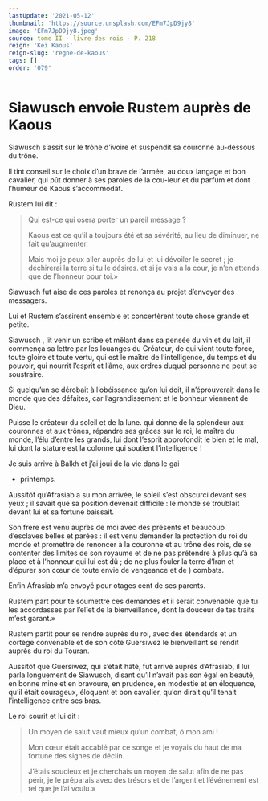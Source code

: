 ```yaml
---
lastUpdate: '2021-05-12'
thumbnail: 'https://source.unsplash.com/EFm7JpD9jy8'
image: 'EFm7JpD9jy8.jpeg'
source: tome II - livre des rois - P. 218
reign: 'Keï Kaous'
reign-slug: 'regne-de-kaous'
tags: []
order: '079'
---
```


# Siawusch envoie Rustem auprès de Kaous

Siawusch s’assit sur le trône d’ivoire et suspendit sa couronne au-dessous du trône.

Il tint conseil sur le choix d’un brave de l’armée, au doux langage et bon cavalier, qui pût donner à ses paroles de la cou-leur et du parfum et dont l’humeur de Kaous s’accommodât.

Rustem lui dit :

> Qui est-ce qui osera porter un pareil message ?
>
> Kaous est ce qu’il a toujours été et sa sévérité, au lieu de diminuer, ne fait qu’augmenter.
>
> Mais moi je peux aller auprès de lui et lui dévoiler le secret ; je déchirerai la terre si tu le désires. et si je vais à la cour, je n’en attends que de l’honneur pour toi.»

Siawusch fut aise de ces paroles et renonça au projet d’envoyer des messagers.

Lui et Rustem s’assirent ensemble et concertèrent toute chose grande et petite.

Siawusch
, lit venir un scribe et mêlant dans sa pensée du vin et du lait, il commença sa lettre par les louanges du Créateur, de qui vient toute force, toute gloire et toute vertu, qui est le maître de l’intelligence, du temps et du pouvoir, qui nourrit l’esprit et l’âme, aux ordres duquel personne ne peut se soustraire.

Si quelqu’un se dérobait à l’obéissance qu’on lui doit, il n’éprouverait dans le monde que des défaites, car l’agrandissement et le bonheur viennent de Dieu.

Puisse le créateur du soleil et de la lune. qui donne de la splendeur aux couronnes et aux trônes, répandre ses grâces sur le roi, le maître du monde, l’élu d’entre les grands, lui dont l’esprit approfondit le bien et le mal, lui dont la stature est la colonne qui soutient l’intelligence !

Je suis arrivé à Balkh et j’ai joui de la vie dans le gai
- printemps.

Aussitôt qu’Afrasiab a su mon arrivée, le soleil s’est obscurci devant ses yeux ; il savait que sa position devenait difficile : le monde se troublait devant lui et sa fortune baissait.

Son frère est venu auprès de moi avec des présents et beaucoup d’esclaves belles et parées : il est venu demander la protection du roi du monde et promettre de renoncer à la couronne et au trône des rois, de se contenter des limites de son royaume et de ne pas prétendre à plus qu’à sa place et à l’honneur qui lui est dû ; de ne plus fouler la terre d’Iran et d’épurer son cœur de toute envie de vengeance et de ) 
 combats.

Enfin Afrasiab m’a envoyé pour otages cent de ses parents.

Rustem part pour te soumettre ces demandes et il serait convenable que tu les accordasses par l’elïet de la bienveillance, dont la douceur de tes traits m’est garant.»

Rustem partit pour se rendre auprès du roi, avec des étendards et un cortège convenable et de son côté Guersiwez le bienveillant se rendit auprès du roi du Touran.

Aussitôt que Guersiwez, qui s’était hâté, fut arrivé auprès d’Afrasiab, il lui parla longuement de Siawusch, disant qu’il n’avait pas son égal en beauté, en bonne mine et en bravoure, en prudence, en modestie et en éloquence, qu’il était courageux, éloquent et bon cavalier, qu’on dirait qu’il tenait l’intelligence entre ses bras.

Le roi sourit et lui dit :

> Un moyen de salut vaut mieux qu’un combat, ô mon ami !
>
> Mon cœur était accablé par ce songe et je voyais du haut de ma fortune des signes de déclin.
>
> J’étais soucieux et je cherchais un moyen de salut afin de ne pas périr, je le préparais avec des trésors et de l’argent et l’événement est tel que je l’ai voulu.»
